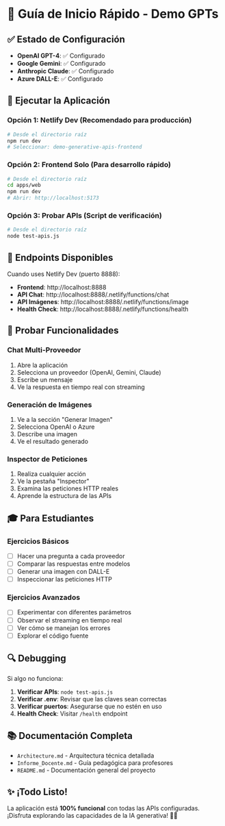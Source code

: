 # 🚀 Guía de Inicio Rápido - Demo GPTs

## ✅ Estado de Configuración
- **OpenAI GPT-4**: ✅ Configurado
- **Google Gemini**: ✅ Configurado  
- **Anthropic Claude**: ✅ Configurado
- **Azure DALL-E**: ✅ Configurado

## 🎯 Ejecutar la Aplicación

### Opción 1: Netlify Dev (Recomendado para producción)
```bash
# Desde el directorio raíz
npm run dev
# Seleccionar: demo-generative-apis-frontend
```

### Opción 2: Frontend Solo (Para desarrollo rápido)
```bash
# Desde el directorio raíz
cd apps/web
npm run dev
# Abrir: http://localhost:5173
```

### Opción 3: Probar APIs (Script de verificación)
```bash
# Desde el directorio raíz
node test-apis.js
```

## 🔧 Endpoints Disponibles

Cuando uses Netlify Dev (puerto 8888):
- **Frontend**: http://localhost:8888
- **API Chat**: http://localhost:8888/.netlify/functions/chat
- **API Imágenes**: http://localhost:8888/.netlify/functions/image
- **Health Check**: http://localhost:8888/.netlify/functions/health

## 🧪 Probar Funcionalidades

### Chat Multi-Proveedor
1. Abre la aplicación
2. Selecciona un proveedor (OpenAI, Gemini, Claude)
3. Escribe un mensaje
4. Ve la respuesta en tiempo real con streaming

### Generación de Imágenes  
1. Ve a la sección "Generar Imagen"
2. Selecciona OpenAI o Azure
3. Describe una imagen
4. Ve el resultado generado

### Inspector de Peticiones
1. Realiza cualquier acción
2. Ve la pestaña "Inspector"
3. Examina las peticiones HTTP reales
4. Aprende la estructura de las APIs

## 🎓 Para Estudiantes

### Ejercicios Básicos
- [ ] Hacer una pregunta a cada proveedor
- [ ] Comparar las respuestas entre modelos  
- [ ] Generar una imagen con DALL-E
- [ ] Inspeccionar las peticiones HTTP

### Ejercicios Avanzados
- [ ] Experimentar con diferentes parámetros
- [ ] Observar el streaming en tiempo real
- [ ] Ver cómo se manejan los errores
- [ ] Explorar el código fuente

## 🔍 Debugging

Si algo no funciona:

1. **Verificar APIs**: `node test-apis.js`
2. **Verificar .env**: Revisar que las claves sean correctas
3. **Verificar puertos**: Asegurarse que no estén en uso
4. **Health Check**: Visitar `/health` endpoint

## 📚 Documentación Completa

- `Architecture.md` - Arquitectura técnica detallada
- `Informe_Docente.md` - Guía pedagógica para profesores
- `README.md` - Documentación general del proyecto

## ✨ ¡Todo Listo!

La aplicación está **100% funcional** con todas las APIs configuradas. 
¡Disfruta explorando las capacidades de la IA generativa! 🤖🎨